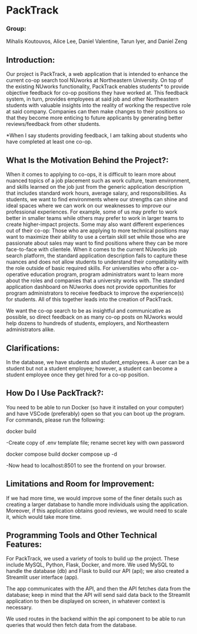 # **PackTrack** 

### **Group:**
Mihalis Koutouvos, Alice Lee, Daniel Valentine, Tarun Iyer, and Daniel Zeng

## **Introduction:**
Our project is PackTrack, a web application that is intended to enhance the current co-op search tool NUworks 
at Northeastern University. On top of the existing NUworks functionality, PackTrack enables students* to provide 
objective feedback for co-op positions they have worked at. This feedback system, in turn, provides employees at 
said job and other Northeastern students with valuable insights into the reality of working the respective role 
at said company. Companies can then make changes to their positions so that they become more enticing to future 
applicants by generating better reviews/feedback from other students. 

*When I say students providing feedback, I am talking about students who have completed at least one co-op. 

## **What Is the Motivation Behind the Project?:**
When it comes to applying to co-ops, it is difficult to learn more about nuanced topics of a job placement such 
as work culture, team environment, and skills learned on the job just from the generic application description 
that includes standard work hours, average salary, and responsibilities. As students, we want to find environments 
where our strengths can shine and ideal spaces where we can work on our weaknesses to improve our professional 
experiences. For example, some of us may prefer to work better in smaller teams while others may prefer to work in 
larger teams to create higher-impact projects. Some may also want different experiences out of their co-op: Those 
who are applying to more technical positions may want to maximize their ability to use a certain skill set while 
those who are passionate about sales may want to find positions where they can be more face-to-face with clientele.
When it comes to the current NUworks job search platform, the standard application description fails to capture 
these nuances and does not allow students to understand their compatibility with the role outside of basic required 
skills. For universities who offer a co-operative education program, program administrators want to learn more about 
the roles and companies that a university works with. The standard application dashboard on NUworks does not provide 
opportunities for program administrators to receive feedback to improve the experience(s) for students. All of this 
together leads into the creation of PackTrack. 

We want the co-op search to be as insightful and communicative as possible, so direct feedback on as many co-op posts 
on NUworks would help dozens to hundreds of students, employers, and Northeastern administrators alike. 

## **Clarifications:**
In the database, we have students and student_employees. A user can be a student but not a student employee; however, 
a student can become a student employee once they get hired for a co-op position.

## **How Do I Use PackTrack?:**
You need to be able to run Docker (so have it installed on your computer) and have VSCode (preferably) open so that you 
can boot up the program. For commands, please run the following:

docker build

-Create copy of .env template file; rename secret key with own password

docker compose build
docker compose up -d

-Now head to localhost:8501 to see the frontend on your browser.

## **Limitations and Room for Improvement:**
If we had more time, we would improve some of the finer details such as creating a larger database to handle more 
individuals using the application. Moreover, if this application obtains good reviews, we would need to scale it, 
which would take more time. 

## **Programming Tools and Other Technical Features:**
For PackTrack, we used a variety of tools to build up the project. These include MySQL, Python, Flask, Docker, and 
more. We used MySQL to handle the database (db) and Flask to build our API (api); we also created a Streamlit user 
interface (app). 

The app communicates with the API, and then the API fetches data from the database; keep in mind that the API will 
send said data back to the Streamlit application to then be displayed on screen, in whatever context is necessary. 

We used routes in the backend within the api component to be able to run queries that would then fetch data from 
the database. 
